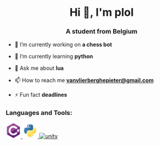 <h1 align="center">Hi 👋, I'm plol</h1>
<h3 align="center">A student from Belgium</h3>

- 🔭 I’m currently working on **a chess bot**

- 🌱 I’m currently learning **python**

- 💬 Ask me about **lua**

- 📫 How to reach me **vanvlierberghepieter@gmail.com**

- ⚡ Fun fact **deadlines**


<p align="left">
</p>

<h3 align="left">Languages and Tools:</h3>
<p align="left"> <a href="https://www.w3schools.com/cs/" target="_blank" rel="noreferrer"> <img src="https://raw.githubusercontent.com/devicons/devicon/master/icons/csharp/csharp-original.svg" alt="csharp" width="40" height="40"/> </a> <a href="https://www.python.org" target="_blank" rel="noreferrer"> <img src="https://raw.githubusercontent.com/devicons/devicon/master/icons/python/python-original.svg" alt="python" width="40" height="40"/> </a> <a href="https://unity.com/" target="_blank" rel="noreferrer"> <img src="https://www.vectorlogo.zone/logos/unity3d/unity3d-icon.svg" alt="unity" width="40" height="40"/> </a> </p>
